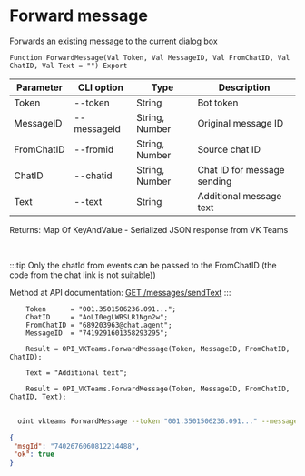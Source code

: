 ﻿---
sidebar_position: 8
---

# Forward message
 Forwards an existing message to the current dialog box



`Function ForwardMessage(Val Token, Val MessageID, Val FromChatID, Val ChatID, Val Text = "") Export`

  | Parameter | CLI option | Type | Description |
  |-|-|-|-|
  | Token | --token | String | Bot token |
  | MessageID | --messageid | String, Number | Original message ID |
  | FromChatID | --fromid | String, Number | Source chat ID |
  | ChatID | --chatid | String, Number | Chat ID for message sending |
  | Text | --text | String | Additional message text |

  
  Returns:  Map Of KeyAndValue - Serialized JSON response from VK Teams

<br/>

:::tip
Only the chatId from events can be passed to the FromChatID (the code from the chat link is not suitable))

 Method at API documentation: [GET /messages/sendText](https://teams.vk.com/botapi/#/messages/get_messages_sendText)
:::
<br/>


```bsl title="Code example"
    Token      = "001.3501506236.091...";
    ChatID     = "AoLI0egLWBSLR1Ngn2w";
    FromChatID = "689203963@chat.agent";
    MessageID  = "7419291601358293295";

    Result = OPI_VKTeams.ForwardMessage(Token, MessageID, FromChatID, ChatID);

    Text = "Additional text";

    Result = OPI_VKTeams.ForwardMessage(Token, MessageID, FromChatID, ChatID, Text);
```



```sh title="CLI command example"
    
  oint vkteams ForwardMessage --token "001.3501506236.091..." --message "7402287649739767956" --fromid "689203963@chat.agent" --chatid "AoLI0egLWBSLR1Ngn2w" --text "Additional text"

```

```json title="Result"
{
 "msgId": "7402676060812214488",
 "ok": true
}
```
